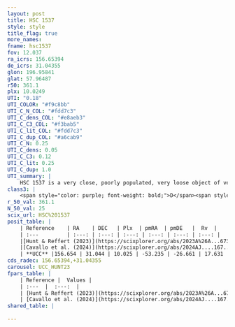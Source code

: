```yaml
---
layout: post
title: HSC 1537
style: style
title_flag: true
more_names: 
fname: hsc1537
fov: 12.037
ra_icrs: 156.65394
de_icrs: 31.04355
glon: 196.95841
glat: 57.96487
r50: 361.1
plx: 10.0249
UTI: "0.18"
UTI_COLOR: "#f9c8bb"
UTI_C_N_COL: "#fdd7c3"
UTI_C_dens_COL: "#e8aeb3"
UTI_C_C3_COL: "#f3bab5"
UTI_C_lit_COL: "#fdd7c3"
UTI_C_dup_COL: "#a6cab9"
UTI_C_N: 0.25
UTI_C_dens: 0.05
UTI_C_C3: 0.12
UTI_C_lit: 0.25
UTI_C_dup: 1.0
UTI_summary: |
    HSC 1537 is a very close, poorly populated, very loose object of very low C3 quality. It was recently reported in the literature.
class3: |
    <span style="color: purple; font-weight: bold;">D</span><span style="color: red; font-weight: bold;">C</span>
r_50_val: 361.1
N_50_val: 25
scix_url: HSC%201537
posit_table: |
    | Reference    | RA    | DEC   | Plx  | pmRA  | pmDE   |  Rv  |
    | :---         | :---: | :---: | :---: | :---: | :---: | :---: |
    |[Hunt & Reffert (2023)](https://scixplorer.org/abs/2023A%26A...673A.114H) | 161.049 | 32.536 | 10.167 | -52.645 | -27.615 | 7.958 |
    |[Cavallo et al. (2024)](https://scixplorer.org/abs/2024AJ....167...12C) | 157.534 | 31.299 | 10.151 | -- | -- | -- |
    | **UCC** |156.654 | 31.044 | 10.025 | -53.235 | -26.661 | 17.631 | 
cds_radec: 156.65394,+31.04355
carousel: UCC_HUNT23
fpars_table: |
    | Reference |  Values |
    | :---  |  :---:  |
    | [Hunt & Reffert (2023)](https://scixplorer.org/abs/2023A%26A...673A.114H) | `AV50=0.018, diffAV50=0.277, MOD50=4.867, logAge50=8.836` |
    | [Cavallo et al. (2024)](https://scixplorer.org/abs/2024AJ....167...12C) | `AV50=0.04, dMod50=5.06, logAge50=7.75, [Fe/H]50=-0.19` |
shared_table: |
    
---
```

